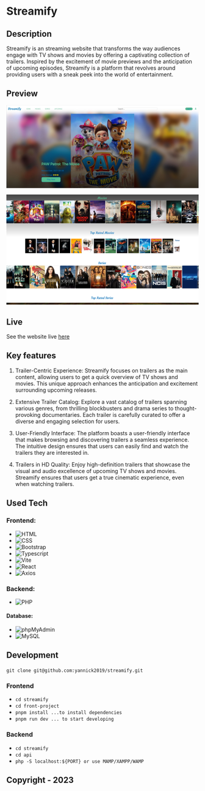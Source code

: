# Streamify

## Description
Streamify is an streaming website that transforms the way audiences engage with TV shows and movies by offering a captivating collection of trailers. Inspired by the excitement of movie previews and the anticipation of upcoming episodes, Streamify is a platform that revolves around providing users with a sneak peek into the world of entertainment.

## Preview
![screenshot1](/images/screenshot.jpg)

![screenshot2](/images/screenshot2.png)

## Live
See the website live [here](https://yannick2019.github.io/streamify/)

## Key features
1. Trailer-Centric Experience: Streamify focuses on trailers as the main content, allowing users to get a quick overview of TV shows and movies. This unique approach enhances the anticipation and excitement surrounding upcoming releases.

2. Extensive Trailer Catalog: Explore a vast catalog of trailers spanning various genres, from thrilling blockbusters and drama series to thought-provoking documentaries. Each trailer is carefully curated to offer a diverse and engaging selection for users.

3. User-Friendly Interface: The platform boasts a user-friendly interface that makes browsing and discovering trailers a seamless experience. The intuitive design ensures that users can easily find and watch the trailers they are interested in.

4. Trailers in HD Quality: Enjoy high-definition trailers that showcase the visual and audio excellence of upcoming TV shows and movies. Streamify ensures that users get a true cinematic experience, even when watching trailers.

## Used Tech

### Frontend:
- ![HTML](https://img.shields.io/badge/-HTML-E34F26?logo=html5&logoColor=white&style=flat)
- ![CSS](https://img.shields.io/badge/-CSS-1572B6?logo=css3&logoColor=white&style=flat)
- ![Bootstrap](https://img.shields.io/badge/-Bootstrap-563D7C?logo=bootstrap&logoColor=white&style=flat)
- ![Typescript](https://img.shields.io/badge/-Typescript-3178C6?logo=typescript&logoColor=white&style=flat)
- ![Vite](https://img.shields.io/badge/-Vite-646CFF?logo=vite&logoColor=white&style=flat)
- ![React](https://img.shields.io/badge/-React-61DAFB?logo=react&logoColor=white&style=flat)
- ![Axios](https://img.shields.io/badge/-Axios-007ACC?style=flat)

### Backend:
- ![PHP](https://img.shields.io/badge/-PHP-777BB4?logo=php&logoColor=white&style=flat)

#### Database:
- ![phpMyAdmin](https://img.shields.io/badge/-phpMyAdmin-FF8300?logo=phpmyadmin&logoColor=white&style=flat)
- ![MySQL](https://img.shields.io/badge/-MySQL-4479A1?logo=mysql&logoColor=white&style=flat)

## Development
`git clone git@github.com:yannick2019/streamify.git`

### Frontend
- `cd streamify`
- `cd front-project`
- `pnpm install ...to install dependencies`
- `pnpm run dev ... to start developing`
### Backend
- `cd streamify`
- `cd api`
- `php -S localhost:${PORT} or use MAMP/XAMPP/WAMP`

## Copyright - 2023

